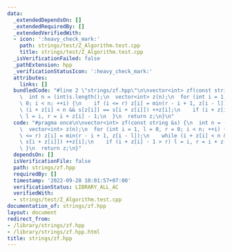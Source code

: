 ```yaml
---
data:
  _extendedDependsOn: []
  _extendedRequiredBy: []
  _extendedVerifiedWith:
  - icon: ':heavy_check_mark:'
    path: strings/test/Z_Algorithm.test.cpp
    title: strings/test/Z_Algorithm.test.cpp
  _isVerificationFailed: false
  _pathExtension: hpp
  _verificationStatusIcon: ':heavy_check_mark:'
  attributes:
    links: []
  bundledCode: "#line 2 \"strings/zf.hpp\"\n\nvector<int> zf(const string &s) {\n\
    \  int n = (int)s.length();\n  vector<int> z(n);\n  for (int i = 1, l = 0, r =\
    \ 0; i < n; ++i) {\n    if (i <= r) z[i] = min(r - i + 1, z[i - l]);\n    while\
    \ (i + z[i] < n && s[z[i]] == s[i + z[i]]) ++z[i];\n    if (i + z[i] - 1 > r)\
    \ l = i, r = i + z[i] - 1;\n  }\n  return z;\n}\n"
  code: "#pragma once\n\nvector<int> zf(const string &s) {\n  int n = (int)s.length();\n\
    \  vector<int> z(n);\n  for (int i = 1, l = 0, r = 0; i < n; ++i) {\n    if (i\
    \ <= r) z[i] = min(r - i + 1, z[i - l]);\n    while (i + z[i] < n && s[z[i]] ==\
    \ s[i + z[i]]) ++z[i];\n    if (i + z[i] - 1 > r) l = i, r = i + z[i] - 1;\n \
    \ }\n  return z;\n}"
  dependsOn: []
  isVerificationFile: false
  path: strings/zf.hpp
  requiredBy: []
  timestamp: '2022-09-28 10:01:57+07:00'
  verificationStatus: LIBRARY_ALL_AC
  verifiedWith:
  - strings/test/Z_Algorithm.test.cpp
documentation_of: strings/zf.hpp
layout: document
redirect_from:
- /library/strings/zf.hpp
- /library/strings/zf.hpp.html
title: strings/zf.hpp
---
```

